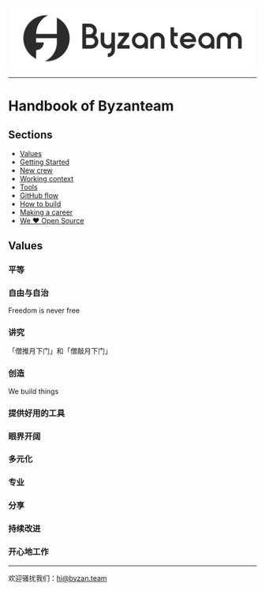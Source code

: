 ![LOGO](./misc/logo.png)

------

# Handbook of Byzanteam

## Sections
- [Values](#values)
- [Getting Started](https://github.com/Byzanteam/handbook/blob/master/getting-started.md)
- [New crew](https://github.com/Byzanteam/handbook/blob/master/new-crew.md)
- [Working context](https://github.com/Byzanteam/handbook/blob/master/working-context.md)
- [Tools](https://github.com/Byzanteam/handbook/blob/master/tools.md)
- [GitHub flow](https://github.com/Byzanteam/handbook/blob/master/github-flow.md)
- [How to build](https://github.com/Byzanteam/handbook/blob/master/how-to-build.md)
- [Making a career](https://github.com/Byzanteam/handbook/blob/master/making-a-career.md)
- [We ❤️ Open Source](https://github.com/Byzanteam-Labs)


## Values

### 平等

### 自由与自治
Freedom is never free

### 讲究
「僧推月下门」和「僧敲月下门」

### 创造
We build things

### 提供好用的工具

### 眼界开阔

### 多元化

### 专业

### 分享

### 持续改进

### 开心地工作

------

欢迎骚扰我们：hi@byzan.team
